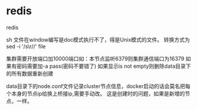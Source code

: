 # redis
redis

sh 文件在window编写是doc模式执行不了，得是Unix模式的文件。
转换方式为sed -i '/s\r//' file

集群需要开放端口加10000端口如：本节点监听6379则集群通信端口为16379
如果有密码需要加-a pass(密码不要错了)
如果显示is not empty则删除data目录下的所有数据重新创建

data目录下的node.conf文件记录cluster节点信息，docker启动的话会莫名把每个本身的节点ip给换上桥接ip,需要手动改。
这是创建时的问题，如果是新增的节点，一样。
